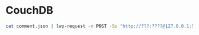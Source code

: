 # CouchDB

```sh
cat comment.json | lwp-request -m POST -Ss "http://???:????@127.0.0.1:5984/social" -c "application/json"
```
